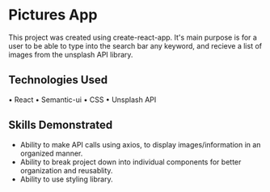 # Pictures App

This project was created using create-react-app. It's main purpose is for a user to be able to type into the search bar any keyword, and recieve a list of images from the unsplash API library.

## Technologies Used

• React
• Semantic-ui
• CSS
• Unsplash API

## Skills Demonstrated

- Ability to make API calls using axios, to display images/information in an organized manner.
- Ability to break project down into individual components for better organization and reusablity.
- Ability to use styling library.


